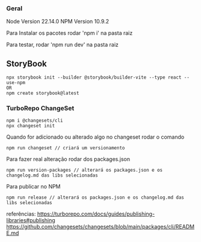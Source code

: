 ### Geral

Node Version 22.14.0
NPM Version 10.9.2

Para Instalar os pacotes rodar 'npm i' na pasta raiz

Para testar, rodar 'npm run dev' na pasta raiz

## StoryBook

```
npx storybook init --builder @storybook/builder-vite --type react --use-npm
OR
npm create storybook@latest
```

### TurboRepo ChangeSet

```
npm i @changesets/cli
npx changeset init
```

Quando for adicionado ou alterado algo no changeset rodar o comando

```
npm run changeset // criará um versionamento
```

Para fazer real alteração rodar dos packages.json

```
npm run version-packages // alterará os packages.json e os changelog.md das libs selecionadas
```

Para publicar no NPM

```
npm run release // alterará os packages.json e os changelog.md das libs selecionadas
```

referências:
https://turborepo.com/docs/guides/publishing-libraries#publishing
https://github.com/changesets/changesets/blob/main/packages/cli/README.md

